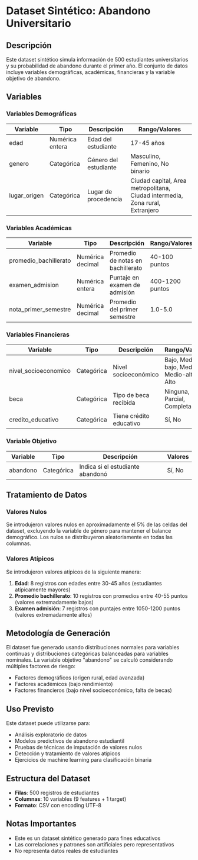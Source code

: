 # Dataset Sintético: Abandono Universitario

## Descripción

Este dataset sintético simula información de 500 estudiantes universitarios y su probabilidad de abandono durante el primer año. El conjunto de datos incluye variables demográficas, académicas, financieras y la variable objetivo de abandono.

## Variables

### Variables Demográficas

| Variable | Tipo | Descripción | Rango/Valores |
|----------|------|-------------|---------------|
| edad | Numérica entera | Edad del estudiante | 17-45 años |
| genero | Categórica | Género del estudiante | Masculino, Femenino, No binario |
| lugar_origen | Categórica | Lugar de procedencia | Ciudad capital, Area metropolitana, Ciudad intermedia, Zona rural, Extranjero |

### Variables Académicas

| Variable | Tipo | Descripción | Rango/Valores |
|----------|------|-------------|---------------|
| promedio_bachillerato | Numérica decimal | Promedio de notas en bachillerato | 40-100 puntos |
| examen_admision | Numérica entera | Puntaje en examen de admisión | 400-1200 puntos |
| nota_primer_semestre | Numérica decimal | Promedio del primer semestre | 1.0-5.0 |

### Variables Financieras

| Variable | Tipo | Descripción | Rango/Valores |
|----------|------|-------------|---------------|
| nivel_socioeconomico | Categórica | Nivel socioeconómico | Bajo, Medio-bajo, Medio, Medio-alto, Alto |
| beca | Categórica | Tipo de beca recibida | Ninguna, Parcial, Completa |
| credito_educativo | Categórica | Tiene crédito educativo | Sí, No |

### Variable Objetivo

| Variable | Tipo | Descripción | Valores |
|----------|------|-------------|---------|
| abandono | Categórica | Indica si el estudiante abandonó | Sí, No |

## Tratamiento de Datos

### Valores Nulos

Se introdujeron valores nulos en aproximadamente el 5% de las celdas del dataset, excluyendo la variable de género para mantener el balance demográfico. Los nulos se distribuyeron aleatoriamente en todas las columnas.

### Valores Atípicos

Se introdujeron valores atípicos de la siguiente manera:

1. **Edad**: 8 registros con edades entre 30-45 años (estudiantes atípicamente mayores)
2. **Promedio bachillerato**: 10 registros con promedios entre 40-55 puntos (valores extremadamente bajos)
3. **Examen admisión**: 7 registros con puntajes entre 1050-1200 puntos (valores extremadamente altos)

## Metodología de Generación

El dataset fue generado usando distribuciones normales para variables continuas y distribuciones categóricas balanceadas para variables nominales. La variable objetivo "abandono" se calculó considerando múltiples factores de riesgo:

- Factores demográficos (origen rural, edad avanzada)
- Factores académicos (bajo rendimiento)
- Factores financieros (bajo nivel socioeconómico, falta de becas)

## Uso Previsto

Este dataset puede utilizarse para:
- Análisis exploratorio de datos
- Modelos predictivos de abandono estudiantil
- Pruebas de técnicas de imputación de valores nulos
- Detección y tratamiento de valores atípicos
- Ejercicios de machine learning para clasificación binaria

## Estructura del Dataset

- **Filas**: 500 registros de estudiantes
- **Columnas**: 10 variables (9 features + 1 target)
- **Formato**: CSV con encoding UTF-8

## Notas Importantes

- Este es un dataset sintético generado para fines educativos
- Las correlaciones y patrones son artificiales pero representativos
- No representa datos reales de estudiantes
